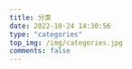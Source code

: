 ```yaml
---
title: 分类
date: 2022-10-24 14:30:56
type: "categories"
top_img: /img/categories.jpg
comments: false
---
```

